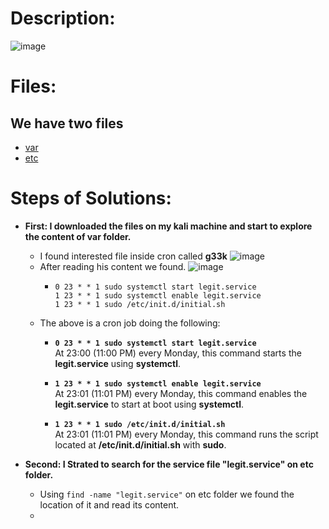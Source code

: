 # Description:
![image](https://github.com/Manlware/ICMTC_2024_CTF/assets/59315492/a308a823-1fda-49e0-ae44-aa363dcd26f0)

# Files:
## We have two files
- [var](https://github.com/Manlware/ICMTC_2024_CTF/blob/main/DFIR_Hydra_Solution/var.tar.gz)
- [etc](https://github.com/Manlware/ICMTC_2024_CTF/blob/main/DFIR_Hydra_Solution/etc.tar.gz)

# Steps of Solutions:
- **First: I downloaded the files on my kali machine and start to explore the content of var folder.**
  - I found interested file inside cron called **g33k**
    ![image](https://github.com/Manlware/ICMTC_2024_CTF/assets/59315492/9aef203a-cf63-4666-a24a-9e809ec3a13a)
  - After reading his content we found.
    ![image](https://github.com/Manlware/ICMTC_2024_CTF/assets/59315492/dde54344-a76f-4697-9a22-cc1634cca923)
      - ```
        0 23 * * 1 sudo systemctl start legit.service
        1 23 * * 1 sudo systemctl enable legit.service
        1 23 * * 1 sudo /etc/init.d/initial.sh
        ```
  - The above is a cron job doing the following:
    - **`0 23 * * 1 sudo systemctl start legit.service`**  
        At 23:00 (11:00 PM) every Monday, this command starts the **legit.service** using **systemctl**.
      
    - **`1 23 * * 1 sudo systemctl enable legit.service`**  
      At 23:01 (11:01 PM) every Monday, this command enables the **legit.service** to start at boot using **systemctl**.
      
    - **`1 23 * * 1 sudo /etc/init.d/initial.sh`**  
      At 23:01 (11:01 PM) every Monday, this command runs the script located at **/etc/init.d/initial.sh** with **sudo**.

- **Second: I Strated to search for the service file "legit.service" on etc folder.**
  - Using `find -name "legit.service"` on etc folder we found the location of it and read its content.
  - 
    

